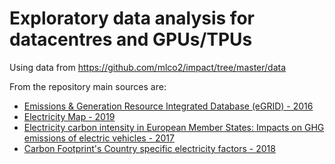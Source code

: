 # Exploratory data analysis for datacentres and GPUs/TPUs

Using data from https://github.com/mlco2/impact/tree/master/data

From the repository main sources are:

- [Emissions & Generation Resource Integrated Database (eGRID) - 2016](https://www.epa.gov/energy/emissions-generation-resource-integrated-database-egrid)
- [Electricity Map - 2019](https://www.electricitymap.org/?page=map&solar=false&remote=true&wind=false)
- [Electricity carbon intensity in European Member States: Impacts on GHG emissions of electric vehicles - 2017](https://www.sciencedirect.com/science/article/pii/S1361920916307933)
- [Carbon Footprint's Country specific electricity factors - 2018](https://www.carbonfootprint.com/docs/2018_8_electricity_factors_august_2018_-_online_sources.pdf)
